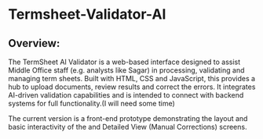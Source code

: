 # Termsheet-Validator-AI

## Overview:

The TermSheet AI Validator is a web-based interface designed to assist Middle Office staff (e.g. analysts like Sagar) in processing, validating and managing term sheets. Built with HTML, CSS and JavaScript, this provides a hub to upload documents, review results and correct the errors. It integrates AI-driven validation capabilities and is intended to connect with backend systems for full functionality.(I will need some time)

The current version is a front-end prototype demonstrating the layout and basic interactivity of the and Detailed View (Manual Corrections) screens.

 
